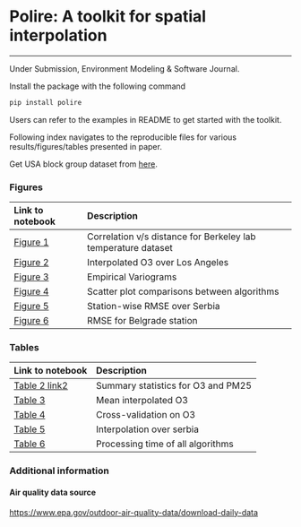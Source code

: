 # Polire: A toolkit for spatial interpolation

---

Under Submission, Environment Modeling & Software Journal.

Install the package with the following command

```python
pip install polire
```

Users can refer to the examples in README to get started with the toolkit.

Following index navigates to the reproducible files for various results/figures/tables presented in paper.

Get USA block group dataset from [here](https://hub.arcgis.com/datasets/d3a11165055747068a5a456c2e2f0e31_0/explore).

### Figures
|Link to notebook|Description|
|:----------------------|:----------|
| [Figure 1](./notebooks/correlations_vs_distance.ipynb) | Correlation v/s distance for Berkeley lab temperature dataset |
| [Figure 2](./notebooks/Wong_et_al/LA-Interpolation-O3.ipynb) | Interpolated O3 over Los Angeles |
| [Figure 3](./notebooks/Wong_et_al/Variograms.ipynb) | Empirical Variograms |
| [Figure 4](./notebooks/Wong_et_al/Scatter-Plots.ipynb) | Scatter plot comparisons between algorithms|
| [Figure 5](./notebooks/Sekulic_et_al/Station-wise-RMSE.ipynb) | Station-wise RMSE over Serbia|
| [Figure 6](./notebooks/Sekulic_et_al/Belgrade-2014-RMSE.ipynb) | RMSE for Belgrade station|

### Tables
|Link to notebook|Description|
|:----------------------|:----------|
| [Table 2](./notebooks/Wong_et_al/O3-Interpolate-Summary.ipynb)[ link2](notebooks/Wong_et_al/PM10-Interpolate-Summary.ipynb) | Summary statistics for O3 and PM25|
| [Table 3](./notebooks/Wong_et_al/Mean-Interpolated-O3.ipynb) | Mean interpolated O3 |
| [Table 4](./notebooks/Wong_et_al/Cross-Validation.ipynb) | Cross-validation on O3 |
| [Table 5](./notebooks/Sekulic_et_al/Interpolation-RFSI.ipynb) | Interpolation over serbia |
| [Table 6](./notebooks/Processing_time.ipynb) | Processing time of all algorithms |


### Additional information

#### Air quality data source

https://www.epa.gov/outdoor-air-quality-data/download-daily-data
